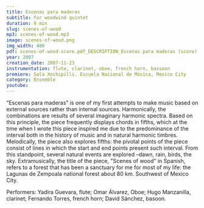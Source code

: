 ```yaml
---
title: Escenas para maderas
subtitle: for woodwind quintet
duration: 9 min
slug: scenes-of-wood
mp3: scenes-of-wood.mp3
image: scenes-of-wood.png
img_width: 400
pdf: scenes-of-wood-score.pdf_DESCRIPTION_Escenas para maderas (score)
year: 2007
creation_date: 2007-11-23
instrumentation: flute, clarinet, oboe, french horn, bassoon
premiere: Sala Xochipilli. Escuela Nacional de Música, Mexico City
category: Ensemble
youtube:
---
```


“Escenas para maderas” is one of my first attempts to make music based on external sources rather than internal sources. Harmonically, the combinations are results of several imaginary harmonic spectra. Based on this principle, the piece frequently displays chords in fifths, which at the time when I wrote this piece inspired me due to the predominance of the interval both in the history of music and in natural harmonic timbres. Melodically, the piece also explores fifths: the pivotal points of the piece consist of lines in which the start and end points present such interval. From this standpoint, several natural events are explored –dawn, rain, birds, the sky. Extramusically, the title of the piece, "Scenes of wood" in Spanish, refers to a forest that has been a sanctuary for me for most of my life: the Lagunas de Zempoala national forest about 80 km. Southwest of Mexico City.

Performers: Yadira Guevara, flute; Omar Álvarez, Oboe; Hugo Manzanilla, clarinet; Fernando Torres, french horn; David Sánchez, basoon.